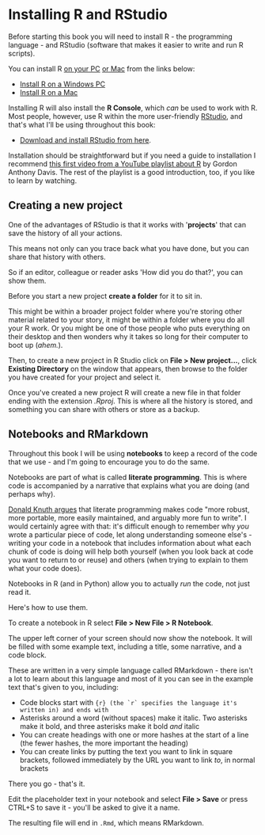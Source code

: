 # Installing R and RStudio

Before starting this book you will need to install R - the programming language - and RStudio (software that makes it easier to write and run R scripts).

You can install R [on your PC](https://cran.r-project.org/bin/windows/base/) [or Mac](https://cran.r-project.org/bin/macosx/) from the links below:

* [Install R on a Windows PC](https://cran.r-project.org/bin/windows/base/)
* [Install R on a Mac](https://cran.r-project.org/bin/macosx/)

Installing R will also install the **R Console**, which *can* be used to work with R. Most people, however, use R within the more user-friendly [RStudio](https://www.rstudio.com/), and that's what I'll be using throughout this book:

* [Download and install RStudio from here](https://www.rstudio.com/products/rstudio/download2/).

Installation should be straightforward but if you need a guide to installation I recommend [this first video from a YouTube playlist about R](https://www.youtube.com/watch?v=WJDrYUqNrHg&index=1&list=PLvhG5FRoq78otMp0WbWuJsFOarEAchMek) by Gordon Anthony Davis. The rest of the playlist is a good introduction, too, if you like to learn by watching.

## Creating a new project

One of the advantages of RStudio is that it works with '**projects**' that can save the history of all your actions. 

This means not only can you trace back what you have done, but you can share that history with others. 

So if an editor, colleague or reader asks 'How did you do that?', you can show them.

Before you start a new project **create a folder** for it to sit in. 

This might be within a broader project folder where you're storing other material related to your story, it might be within a folder where you do all your R work. Or you might be one of those people who puts everything on their desktop and then wonders why it takes so long for their computer to boot up (*ahem.*).

Then, to create a new project in R Studio click on **File > New project...**, click **Existing Directory** on the window that appears, then browse to the folder you have created for your project and select it.

Once you've created a new project R will create a new file in that folder ending with the extension *.Rproj*. This is where all the history is stored, and something you can share with others or store as a backup.

## Notebooks and RMarkdown

Throughout this book I will be using **notebooks** to keep a record of the code that we use - and I'm going to encourage you to do the same.

Notebooks are part of what is called **literate programming**. This is where code is accompanied by a narrative that explains what you are doing (and perhaps why). 

[Donald Knuth argues](https://www-cs-faculty.stanford.edu/~knuth/lp.html) that literate programming makes code "more robust, more portable, more easily maintained, and arguably more fun to write". I would certainly agree with that: it's difficult enough to remember why *you* wrote a particular piece of code, let along understanding someone else's - writing your code in a notebook that includes information about what each chunk of code is doing will help both yourself (when you look back at code you want to return to or reuse) and others (when trying to explain to them what your code does).

Notebooks in R (and in Python) allow you to actually *run* the code, not just read it. 

Here's how to use them.

To create a notebook in R select **File > New File > R Notebook**. 

The upper left corner of your screen should now show the notebook. It will be filled with some example text, including a title, some narrative, and a code block.

These are written in a very simple language called RMarkdown - there isn't a lot to learn about this language and most of it you can see in the example text that's given to you, including:

* Code blocks start with ```{r} (the `r` specifies the language it's written in) and ends with ```
* Asterisks around a word (without spaces) make it italic. Two asterisks make it bold, and three asterisks make it bold *and* italic
* You can create headings with one or more hashes at the start of a line (the fewer hashes, the more important the heading)
* You can create links by putting the text you want to link in square brackets, followed immediately by the URL you want to link *to*, in normal brackets

There you go - that's it.

Edit the placeholder text in your notebook and select **File > Save** or press CTRL+S to save it - you'll be asked to give it a name.

The resulting file will end in `.Rmd`, which means RMarkdown.
